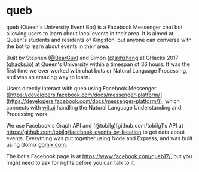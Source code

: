 
# queb

queb (Queen's University Event Bot) is a Facebook Messenger chat bot allowing users to learn about local events in their area. It is aimed at Queen's students and residents of Kingston, but anyone can converse with the bot to learn about events in their area.

Built by Stephen ([@BearGuy](github.com/bearguy)) and Simon ([@skhzhang](github.com/skhzhang) at QHacks 2017 ([qhacks.io](qhacks.io)) at Queen's University within a timespan of 36 hours. It was the first time we ever worked with chat bots or Natural Language Processing, and was an amazing way to learn.

Users directly interact with queb using Facebook Messenger ([https://developers.facebook.com/docs/messenger-platform/](https://developers.facebook.com/docs/messenger-platform/)), which connects with [wit.ai](wit.ai) handling the Natural Language Understanding and Processing work.

We use Facebook's Graph API and (@tobilg)[github.com/tobilg]'s API at https://github.com/tobilg/facebook-events-by-location to get data about events. Everything was put together using Node and Express, and was built using Gomix [gomix.com](gomix.com).

The bot's Facebook page is at https://www.facebook.com/queb17/, but you might need to ask for rights before you can talk to it.
